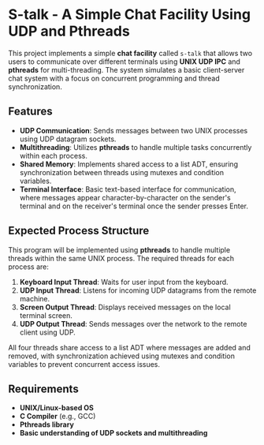 # S-talk - A Simple Chat Facility Using UDP and Pthreads

This project implements a simple **chat facility** called `s-talk` that allows two users to communicate over different terminals using **UNIX UDP IPC** and **pthreads** for multi-threading. The system simulates a basic client-server chat system with a focus on concurrent programming and thread synchronization.

## Features
- **UDP Communication**: Sends messages between two UNIX processes using UDP datagram sockets.
- **Multithreading**: Utilizes **pthreads** to handle multiple tasks concurrently within each process.
- **Shared Memory**: Implements shared access to a list ADT, ensuring synchronization between threads using mutexes and condition variables.
- **Terminal Interface**: Basic text-based interface for communication, where messages appear character-by-character on the sender's terminal and on the receiver's terminal once the sender presses Enter.

## Expected Process Structure

This program will be implemented using **pthreads** to handle multiple threads within the same UNIX process. The required threads for each process are:

1. **Keyboard Input Thread**: Waits for user input from the keyboard.
2. **UDP Input Thread**: Listens for incoming UDP datagrams from the remote machine.
3. **Screen Output Thread**: Displays received messages on the local terminal screen.
4. **UDP Output Thread**: Sends messages over the network to the remote client using UDP.

All four threads share access to a list ADT where messages are added and removed, with synchronization achieved using mutexes and condition variables to prevent concurrent access issues.

## Requirements

- **UNIX/Linux-based OS**
- **C Compiler** (e.g., GCC)
- **Pthreads library**
- **Basic understanding of UDP sockets and multithreading**


